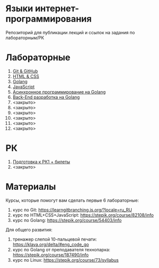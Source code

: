 # Языки интернет-программирования
Репозиторий для публикации лекций и ссылок на задания по лабораторным/РК
# Лабораторные
1. [Git & GitHub](https://github.com/ValeryBMSTU/web-1)
2. [HTML & CSS](https://github.com/ValeryBMSTU/web-2)
3. [Golang](https://github.com/ValeryBMSTU/web-3)
4. [JavaScript](https://github.com/ValeryBMSTU/web-4)
5. [Асинхронное программирование на Golang](https://github.com/ValeryBMSTU/web-5)
6. [Back-End разработка на Golang](https://github.com/ValeryBMSTU/web-6)
7. <закрыто>
8. <закрыто>
9. <закрыто>
10. <закрыто>
11. <закрыто>
12. <закрыто>
# РК
1. [Подготовка к РК1 + билеты](https://www.youtube.com/watch?v=dQw4w9WgXcQ)
2. <закрыто>
# Материалы
Курсы, которые помогут вам сделать первые 6 лабораторные:
1. курс по Git: https://learngitbranching.js.org/?locale=ru_RU
2. курс по HTML+CSS+JavaScript: https://stepik.org/course/82108/info
3. курс по Golang: https://stepik.org/course/54403/info

Для общего развития:
1. тренажер слепой 10-пальцевой печати: https://klava.org/delta/#eng_code_go
2. курс по Golang от преподавателя технопарка: https://stepik.org/course/187490/info
3. курс по Linux: https://stepik.org/course/73/syllabus

